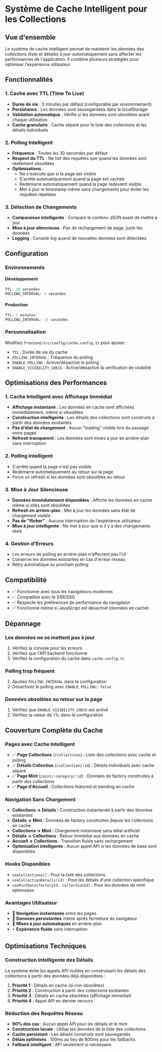 # Système de Cache Intelligent pour les Collections

## Vue d'ensemble

Le système de cache intelligent permet de maintenir les données des collections (liste et détails) à jour automatiquement sans affecter les performances de l'application. Il combine plusieurs stratégies pour optimiser l'expérience utilisateur.

## Fonctionnalités

### 1. Cache avec TTL (Time To Live)
- **Durée de vie** : 5 minutes par défaut (configurable par environnement)
- **Persistance** : Les données sont sauvegardées dans le localStorage
- **Validation automatique** : Vérifie si les données sont obsolètes avant chaque utilisation
- **Cache granulaire** : Cache séparé pour la liste des collections et les détails individuels

### 2. Polling Intelligent
- **Fréquence** : Toutes les 30 secondes par défaut
- **Respect du TTL** : Ne fait des requêtes que quand les données sont réellement obsolètes
- **Optimisations** :
  - Ne s'exécute que si la page est visible
  - S'arrête automatiquement quand la page est cachée
  - Redémarre automatiquement quand la page redevient visible
  - Met à jour le timestamp même sans changements pour éviter les requêtes répétées

### 3. Détection de Changements
- **Comparaison intelligente** : Compare le contenu JSON avant de mettre à jour
- **Mise à jour silencieuse** : Pas de rechargement de page, juste les données
- **Logging** : Console log quand de nouvelles données sont détectées

## Configuration

### Environnements

#### Développement
```typescript
TTL: 30 secondes
POLLING_INTERVAL: 5 secondes
```

#### Production
```typescript
TTL: 2 minutes
POLLING_INTERVAL: 15 secondes
```

### Personnalisation

Modifiez `frontend/src/config/cache.config.ts` pour ajuster :

- `TTL` : Durée de vie du cache
- `POLLING_INTERVAL` : Fréquence du polling
- `ENABLE_POLLING` : Active/désactive le polling
- `ENABLE_VISIBILITY_CHECK` : Active/désactive la vérification de visibilité

## Optimisations des Performances

### 1. Cache Intelligent avec Affichage Immédiat
- **Affichage instantané** : Les données en cache sont affichées immédiatement, même si obsolètes
- **Construction intelligente** : Les détails des collections sont construits à partir des données existantes
- **Pas d'état de chargement** : Aucun "loading" visible lors du passage entre pages
- **Refresh transparent** : Les données sont mises à jour en arrière-plan sans interruption

### 2. Polling Intelligent
- S'arrête quand la page n'est pas visible
- Redémarre automatiquement au retour sur la page
- Force un refresh si les données sont obsolètes au retour

### 3. Mise à Jour Silencieuse
- **Données immédiatement disponibles** : Affiche les données en cache même si elles sont obsolètes
- **Refresh en arrière-plan** : Met à jour les données sans état de chargement visible
- **Pas de "flicker"** : Aucune interruption de l'expérience utilisateur
- **Mise à jour intelligente** : Ne met à jour que si il y a des changements réels

### 4. Gestion d'Erreurs
- Les erreurs de polling en arrière-plan n'affectent pas l'UI
- Conserve les données existantes en cas d'erreur réseau
- Retry automatique au prochain polling

## Compatibilité

- ✅ Fonctionne avec tous les navigateurs modernes
- ✅ Compatible avec le SSR/SSG
- ✅ Respecte les préférences de performance du navigateur
- ✅ Fonctionne même si JavaScript est désactivé (données en cache)

## Dépannage

### Les données ne se mettent pas à jour
1. Vérifiez la console pour les erreurs
2. Vérifiez que l'API backend fonctionne
3. Vérifiez la configuration du cache dans `cache.config.ts`

### Polling trop fréquent
1. Ajustez `POLLING_INTERVAL` dans la configuration
2. Désactivez le polling avec `ENABLE_POLLING: false`

### Données obsolètes au retour sur la page
1. Vérifiez que `ENABLE_VISIBILITY_CHECK` est activé
2. Vérifiez la valeur de `TTL` dans la configuration

## Couverture Complète du Cache

### Pages avec Cache Intelligent
- ✅ **Page Collections** (`/collections`) : Liste des collections avec cache et polling
- ✅ **Détails Collection** (`/collection/:id`) : Détails individuels avec cache séparé
- ✅ **Page Mint** (`/mint/:category/:id`) : Données de factory construites à partir des collections
- ✅ **Page d'Accueil** : Collections featured et trending en cache

### Navigation Sans Chargement
- **Collections → Détails** : Construction instantanée à partir des données existantes
- **Détails → Mint** : Données de factory construites depuis les collections en cache
- **Collections → Mint** : Chargement instantané sans délai artificiel
- **Détails → Collections** : Retour immédiat aux données en cache
- **Accueil → Collections** : Transition fluide sans rechargement
- **Optimisation intelligente** : Aucun appel API si les données de base sont disponibles

### Hooks Disponibles
- `useCollections()` : Pour la liste des collections
- `useCollectionDetails(id)` : Pour les détails d'une collection spécifique
- `useMintData(factoryId, collectionId)` : Pour les données de mint optimisées

### Avantages Utilisateur
- 🚀 **Navigation instantanée** entre les pages
- 💾 **Données persistantes** même après fermeture du navigateur
- 🔄 **Mises à jour automatiques** en arrière-plan
- ⚡ **Expérience fluide** sans interruption

## Optimisations Techniques

### Construction Intelligente des Détails
Le système évite les appels API inutiles en construisant les détails des collections à partir des données déjà disponibles :

1. **Priorité 1** : Détails en cache (si non obsolètes)
2. **Priorité 2** : Construction à partir des collections existantes
3. **Priorité 3** : Détails en cache obsolètes (affichage immédiat)
4. **Priorité 4** : Appel API en dernier recours

### Réduction des Requêtes Réseau
- **90% des cas** : Aucun appel API pour les détails et le mint
- **Construction locale** : Utilise les données de la liste des collections
- **Cache persistant** : Les détails construits sont sauvegardés
- **Délais optimisés** : 100ms au lieu de 800ms pour les fallbacks
- **Fallback intelligent** : API seulement si nécessaire 